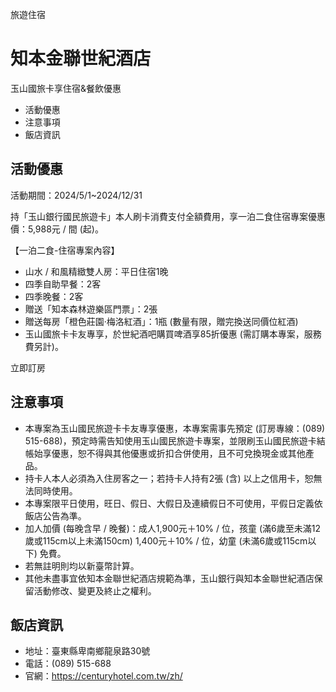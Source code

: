 旅遊住宿

# 知本金聯世紀酒店  

玉山國旅卡享住宿&餐飲優惠

  * 活動優惠
  * 注意事項
  * 飯店資訊

## 活動優惠

活動期間：2024/5/1~2024/12/31

持「玉山銀行國民旅遊卡」本人刷卡消費支付全額費用，享一泊二食住宿專案優惠價：5,988元 / 間 (起)。

【一泊二食-住宿專案內容】

  * 山水 / 和風精緻雙人房：平日住宿1晚
  * 四季自助早餐：2客
  * 四季晚餐：2客
  * 贈送「知本森林遊樂區門票」：2張
  * 贈送每房「橙色莊園‧梅洛紅酒」：1瓶 (數量有限，贈完換送同價位紅酒)
  * 玉山國旅卡卡友專享，於世紀酒吧購買啤酒享85折優惠 (需訂購本專案，服務費另計)。

立即訂房

## 注意事項

  * 本專案為玉山國民旅遊卡卡友專享優惠，本專案需事先預定 (訂房專線：(089) 515-688)，預定時需告知使用玉山國民旅遊卡專案，並限刷玉山國民旅遊卡結帳始享優惠，恕不得與其他優惠或折扣合併使用，且不可兌換現金或其他產品。
  * 持卡人本人必須為入住房客之一；若持卡人持有2張 (含) 以上之信用卡，恕無法同時使用。
  * 本專案限平日使用，旺日、假日、大假日及連續假日不可使用，平假日定義依飯店公告為準。
  * 加人加價 (每晚含早 / 晚餐)：成人1,900元＋10% / 位，孩童 (滿6歲至未滿12歲或115cm以上未滿150cm) 1,400元＋10% / 位，幼童 (未滿6歲或115cm以下) 免費。
  * 若無註明則均以新臺幣計算。
  * 其他未盡事宜依知本金聯世紀酒店規範為準，玉山銀行與知本金聯世紀酒店保留活動修改、變更及終止之權利。

## 飯店資訊

  * 地址：臺東縣卑南鄉龍泉路30號
  * 電話：(089) 515-688
  * 官網：https://centuryhotel.com.tw/zh/

